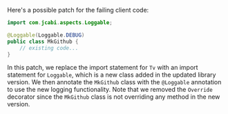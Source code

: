Here's a possible patch for the failing client code:

```java
import com.jcabi.aspects.Loggable;

@Loggable(Loggable.DEBUG)
public class MkGithub {
    // existing code...
}
```

In this patch, we replace the import statement for `Tv` with an import statement for `Loggable`, which is a new class added in the updated library version. We then annotate the `MkGithub` class with the `@Loggable` annotation to use the new logging functionality. Note that we removed the `Override` decorator since the `MkGithub` class is not overriding any method in the new version.